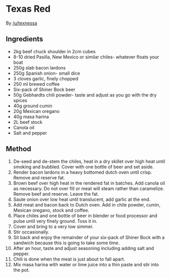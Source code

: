 # Texas Red

By [/u/texnessa](https://old.reddit.com/r/Cooking/comments/ixl88q/american_dishes_that_are_difficult_to_find_in/g67phkq/)

## Ingredients

* 2kg beef chuck shoulder in 2cm cubes
* 8-10 dried Pasilla, New Mexico or similar chiles- whatever floats your boat
* 250g slab bacon lardons
* 250g Spanish onion- small dice
* 3 cloves garlic, finely chopped
* 250 ml brewed coffee
* Six-pack of Shiner Bock beer
* 50g Gebhardts chili powder- taste and adjust as you go with the dry spices
* 40g ground cumin
* 20g Mexican oregano
* 40g masa harina
* 2L beef stock
* Canola oil
* Salt and pepper

## Method

1. De-seed and de-stem the chiles, heat in a dry skillet over high heat until smoking and bubbled. Cover with one bottle of beer and set aside.
1. Render bacon lardons in a heavy bottomed dutch oven until crisp. Remove and reserve fat.
1. Brown beef over high heat in the rendered fat in batches. Add canola oil as necessary. Do not over fill or meat will steam rather than caramelize. Remove beef and reserve. Leave the fat.
1. Saute onion over low heat until translucent, add garlic at the end.
1. Add meat and bacon back to Dutch oven. Add in chile powder, cumin, Mexican oregano, stock and coffee.
1. Place chiles and one bottle of beer in blender or food processor and pulse until very finely ground. Toss it in.
1. Cover and bring to a very low simmer.
1. Stir occasionally.
1. Sit back and enjoy the remainder of your six-pack of Shiner Bock with a sandwich because this is going to take some time.
1. After an hour, taste and adjust seasoning including adding salt and pepper.
1. Chili is done when the meat is just about to fall apart.
1. Mix masa harina with water or lime juice into a thin paste and stir into the pot.